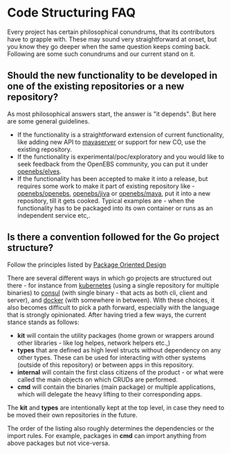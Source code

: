 # Code Structuring FAQ

Every project has certain philosophical conundrums, that its contributors have to grapple with. These may sound very straightforward at onset, but you know they go deeper when the same question keeps coming back. Following are some such conundrums and our current stand on it. 

## Should the new functionality to be developed in one of the existing repositories or a new repository?

As most philosophical answers start, the answer is "it depends". But here are some general guidelines. 
- If the functionality is a straightforward extension of current functionality, like adding new API to [mayaserver](https://github.com/openebs/mayaserver) or support for new CO, use the existing repository. 
- If the functionality is experimental/poc/exploratory and you would like to seek feedback from the OpenEBS community, you can put it under [openebs/elves](https://github.com/openebs/elves).
- If the functionality has been accepted to make it into a release, but requires some work to make it part of existing repository like - [openebs/openebs](https://github.com/openebs/openebs), [openebs/jiva](https://github.com/openebs/jiva) or [openebs/maya](https://github.com/openebs/maya), put it into a new repository, till it gets cooked. Typical examples are - when the functionality has to be packaged into its own container or runs as an independent service etc,. 

## Is there a convention followed for the Go project structure?

Follow the principles listed by [Package Oriented Design](https://www.goinggo.net/2017/02/package-oriented-design.html)

There are several different ways in which go projects are structured out there - for instance from [kubernetes](https://github.com/kubernetes/kubernetes) (using a single repository for multiple binaries) to [consul](https://github.com/hashicorp/consul) (with single binary - that acts as both cli, client and server), and [docker](https://github.com/docker) (with somewhere in between). With these choices, it also becomes difficult to pick a path forward, especially with the language that is strongly opinionated. After having tried a few ways, the current stance stands as follows:

- **kit** will contain the utility packages (home grown or wrappers around other libraries - like log helpes, network helpers etc.,)
- **types** that are defined as high level structs without dependency on any other types. These can be used for interacting with other systems (outside of this repository) or between apps in this repository.
- **internal** will contain the first class citizens of the product - or what were called the main objects on which CRUDs are performed. 
- **cmd** will contain the binaries (main package) or multiple applications, which will delegate the heavy lifting to their corresponding apps.

The **kit** and **types** are intentionally kept at the top level, in case they need to be moved their own repositories in the future. 

The order of the listing also roughly determines the dependencies or the import rules. For example, packages in **cmd** can import anything from above packages but not vice-versa.
